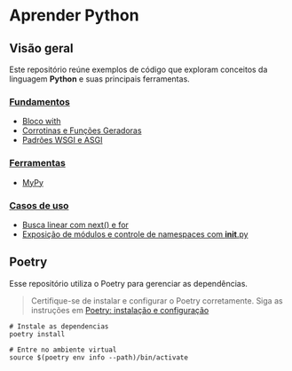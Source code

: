 # Aprender Python

## Visão geral

Este repositório reúne exemplos de código que exploram conceitos da linguagem **Python** e suas principais ferramentas.

### [Fundamentos](./learn-python/fundamentals/)  

- [Bloco with](./learn-python/fundamentals/with-block/)
- [Corrotinas e Funções Geradoras](./learn-python/fundamentals/couroutines-generators/)
- [Padrões WSGI e ASGI](learn-python/fundamentals/wsgi-asgi)

### [Ferramentas](./learn-python/tools/)  

- [MyPy](./learn-python/tools/mypy/)

### [Casos de uso](./learn-python/casos-de-uso/)

- [Busca linear com next() e for](./learn-python/casos-de-uso/next-for-search/)
- [Exposição de módulos e controle de namespaces com __init__.py](./learn-python/casos-de-uso/manage-modules/)

## Poetry

Esse repositório utiliza o Poetry para gerenciar as dependências.

> Certifique-se de instalar e configurar o Poetry corretamente. Siga as instruções em [Poetry: instalação e configuração](https://github.com/raphaelramosds/huggingface-llm-course/blob/main/docs/poetry/README.md)

```shell
# Instale as dependencias
poetry install

# Entre no ambiente virtual
source $(poetry env info --path)/bin/activate
```